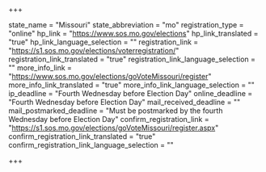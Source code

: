 +++

state_name = "Missouri"
state_abbreviation = "mo"
registration_type = "online"
hp_link = "https://www.sos.mo.gov/elections"
hp_link_translated = "true"
hp_link_language_selection = ""
registration_link = "https://s1.sos.mo.gov/elections/voterregistration/"
registration_link_translated = "true"
registration_link_language_selection = ""
more_info_link = "https://www.sos.mo.gov/elections/goVoteMissouri/register"
more_info_link_translated = "true"
more_info_link_language_selection = ""
ip_deadline = "Fourth Wednesday before Election Day"
online_deadline = "Fourth Wednesday before Election Day"
mail_received_deadline = ""
mail_postmarked_deadline = "Must be postmarked by the fourth Wednesday before Election Day"
confirm_registration_link = "https://s1.sos.mo.gov/elections/goVoteMissouri/register.aspx"
confirm_registration_link_translated = "true"
confirm_registration_link_language_selection = ""

+++
